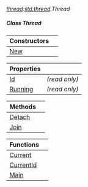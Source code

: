 _[thread](../../modules/thread/thread-module.md):[std.thread](../../modules/std/std-thread.md).Thread_
##### Class Thread

| Constructors | |
|:---|:---|
| [New](std-thread-thread-new.md) |  |

| Properties | |
|:---|:---|
| [Id](std-thread-thread-id.md) |  _(read only)_ |
| [Running](std-thread-thread-running.md) |  _(read only)_ |

| Methods | |
|:---|:---|
| [Detach](std-thread-thread-detach.md) |  |
| [Join](std-thread-thread-join.md) |  |

| Functions | |
|:---|:---|
| [Current](std-thread-thread-current.md) |  |
| [CurrentId](std-thread-thread-currentid.md) |  |
| [Main](std-thread-thread-main.md) |  |
